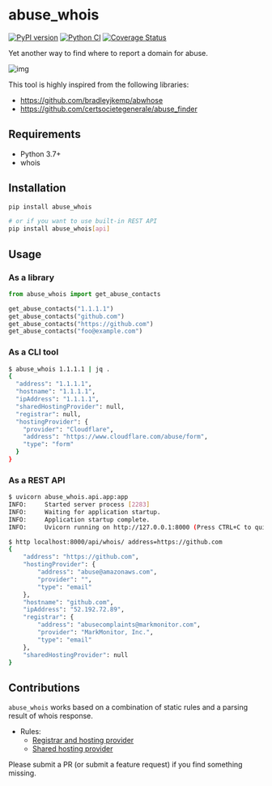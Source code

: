 # abuse_whois

[![PyPI version](https://badge.fury.io/py/abuse-whois.svg)](https://badge.fury.io/py/abuse-whois)
[![Python CI](https://github.com/ninoseki/abuse_whois/actions/workflows/test.yml/badge.svg)](https://github.com/ninoseki/abuse_whois/actions/workflows/test.yml)
[![Coverage Status](https://coveralls.io/repos/github/ninoseki/abuse_whois/badge.svg?branch=main)](https://coveralls.io/github/ninoseki/abuse_whois?branch=main)

Yet another way to find where to report a domain for abuse.

![img](./images/overview.jpg)

This tool is highly inspired from the following libraries:

- https://github.com/bradleyjkemp/abwhose
- https://github.com/certsocietegenerale/abuse_finder

## Requirements

- Python 3.7+
- whois

## Installation

```bash
pip install abuse_whois

# or if you want to use built-in REST API
pip install abuse_whois[api]
```

## Usage

### As a library

```python
from abuse_whois import get_abuse_contacts

get_abuse_contacts("1.1.1.1")
get_abuse_contacts("github.com")
get_abuse_contacts("https://github.com")
get_abuse_contacts("foo@example.com")
```

### As a CLI tool

```bash
$ abuse_whois 1.1.1.1 | jq .
{
  "address": "1.1.1.1",
  "hostname": "1.1.1.1",
  "ipAddress": "1.1.1.1",
  "sharedHostingProvider": null,
  "registrar": null,
  "hostingProvider": {
    "provider": "Cloudflare",
    "address": "https://www.cloudflare.com/abuse/form",
    "type": "form"
  }
}
```

### As a REST API

```bash
$ uvicorn abuse_whois.api.app:app
INFO:     Started server process [2283]
INFO:     Waiting for application startup.
INFO:     Application startup complete.
INFO:     Uvicorn running on http://127.0.0.1:8000 (Press CTRL+C to quit)

$ http localhost:8000/api/whois/ address=https://github.com
{
    "address": "https://github.com",
    "hostingProvider": {
        "address": "abuse@amazonaws.com",
        "provider": "",
        "type": "email"
    },
    "hostname": "github.com",
    "ipAddress": "52.192.72.89",
    "registrar": {
        "address": "abusecomplaints@markmonitor.com",
        "provider": "MarkMonitor, Inc.",
        "type": "email"
    },
    "sharedHostingProvider": null
}
```

## Contributions

`abuse_whois` works based on a combination of static rules and a parsing result of whois response.

- Rules:
  - [Registrar and hosting provider](https://github.com/ninoseki/abuse_whois/wiki/Registrar-and-Hosting-Provider)
  - [Shared hosting provider](https://github.com/ninoseki/abuse_whois/wiki/Shared-Hosting)

Please submit a PR (or submit a feature request) if you find something missing.
